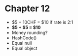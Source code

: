# Chapter 12

- $5 + 10CHF = $10 if rate is 2:1
- **$5 + $5 = $10**
- Money rounding?
- HashCode()
- Equal null
- Equal object
